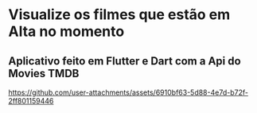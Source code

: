 # Visualize os filmes que estão em Alta no momento

## Aplicativo feito em Flutter e Dart com a Api do Movies TMDB

https://github.com/user-attachments/assets/6910bf63-5d88-4e7d-b72f-2ff801159446
